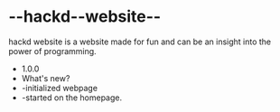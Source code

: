 # --hackd--website--
hackd website is a website made for fun and can be an insight into the power of programming.

- 1.0.0
- What's new?
- -initialized webpage
- -started on the homepage.
